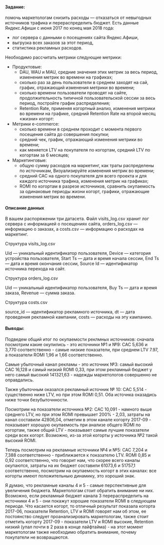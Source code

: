 #### Задание: 
помочь маркетологам снизить расходы — отказаться от невыгодных источников трафика и перераспределить бюджет.
Есть данные Яндекс.Афиши с июня 2017 по конец мая 2018 года: 

- лог сервера с данными о посещениях сайта Яндекс.Афиши,
- выгрузка всех заказов за этот период,
- статистика рекламных расходов.
  
Необходимо рассчитать метрики следующие метрики:
- Продуктовые:
  - DAU, WAU и MAU, средние значения этих метрик за весь период, изменения метрик во времени на графиках;
  - сколько раз за день пользователи в среднем заходят на сай, график, отражающий изменения метрики во времени;
  - сколько времени пользователи проводят на сайте, продолжительность типичной пользовательской сессии за весь период, постройте график распределения;
  - Retention Rate, применяя когортный анализ, изменения метрики во времени на графике, средний Retention Rate на второй месяц «жизни» когорт:
 - Метрики e-commerce:
   - сколько времени в среднем проходит с момента первого посещения сайта до совершения покупки;
   - средний чек, график, отражающий изменения метрики во времени;
   - как меняется LTV на покупателя по когортам, средний LTV по когортам за 6 месяцев;
 - Маркетинговые:
   - общую сумму расходов на маркетинг, как траты распределены по источникам, Визуализируйте изменения метрик во времени;
   - средний CAC на одного покупателя для всего проекта и для каждого источника трафика, изменения метрик на графиках;
   - ROMI по когортам в разрезе источников, сравнить окупаемость за одинаковые периоды жизни когорт, графики, отражающие изменения метрик во времени.

#### Описание данных
В вашем распоряжении три датасета. 
Файл visits_log.csv хранит лог сервера с информацией о посещениях сайта, orders_log.csv — информацию о заказах, а costs.csv — информацию о расходах на маркетинг.

Структура visits_log.csv

Uid — уникальный идентификатор пользователя,
Device — категория устройства пользователя,
Start Ts — дата и время начала сессии,
End Ts — дата и время окончания сессии,
Source Id — идентификатор источника перехода на сайт.

Структура orders_log.csv

Uid — уникальный идентификатор пользователя,
Buy Ts — дата и время заказа,
Revenue — сумма заказа.

Структура costs.csv

source_id — идентификатор рекламного источника,
dt — дата проведения рекламной кампании,
costs — расходы на эту кампанию.

#### Выводы: 
Подведем общий итог по окупаемости реклмных источников: сначала посмотрим какие окупились - это источники №1 и №9: САС 5,636 и 3,770 соответственно - самые низкие показатели, при среднем LTV 7.97, а показатели ROMI 1,96 и 1,66 соответственно. 

Самые убыточный канал рекламы - это источник №3: самый высокий САС 16,128 и самый низкий ROMI 0,33, при этом рекламный бюджет у него самый высокий 141321,63 - надежды маркетологов совершенно не оправдались.

Также убыточным оказался рекламный источник № 10: САС 5,514 - существенно ниже LTV, но при этом ROMI 0,51. Оба источнка оказадись ниже точки безубыточнности.

Посмотрим на показатели источника №2: САС 10,091 - намного выше среднего LTV, но при этом ROMI превышает 200% - 2,03, затраты на канал составили 42806,04, отметим в этом канале когорту 2017-09 - показывает хорошую окупаемость при анализе общего ROMI по когортам, также общий LTV - показывает самые лучшие показатели среди всех когорт. Возможно, из-за этой когорты у источника №2 такой высокий ROMI.

Теперь посмотрим на рекламные источники №4 и №5: САС 7,204 и 7,388 соответственно - приближается к показателю LTV. ROMI 0,85 и 0,92 соответственно, что говорит нам, что скорее всего каналы окупаются, затраты на их бюджет составили 61073,6 и 51757,1 соответственно, посмотрим на окупаемость когорт в этих каналах: все когорты имеют положительныю динамику, это хороший знак.

Я думаю, что рекламные каналы 4 и 5 - самые перспективные для увеличения бюджета. Маркетологам стоит обратить внимание ни них. 
Возможно, если рекламный бюджет канала 3 перераспределить на источники 4 и 5 - они покажут хорошие показатели ROMI в следующем периоде.
Что касается когорт, то отличный результат показала когорта 2017-06, показатели Retention, LTV и ROMI говорят нам об этом, ее постоянство следует проанализировать маркетологам, также стоит отметить когорту 2017-09 - показатели LTV и ROMI высокие, Retention низкий (упал почти в 2 раза в конце лайфтайма) - на этот момент маркетологам также необходимо обратить внимание, почему покупатели не возвращаются.
